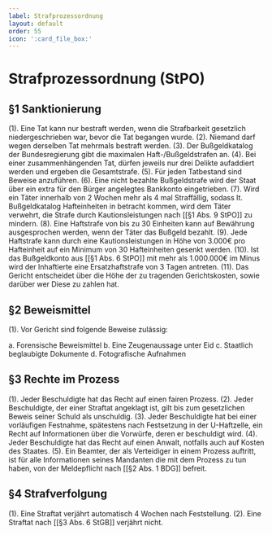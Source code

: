 ```yaml
---
label: Strafprozessordnung
layout: default
order: 55
icon: ':card_file_box:'
---
```


# Strafprozessordnung (StPO)

## §1 Sanktionierung
(1). Eine Tat kann nur bestraft werden, wenn die Strafbarkeit gesetzlich niedergeschrieben war, bevor die Tat begangen wurde. 
(2). Niemand darf wegen derselben Tat mehrmals bestraft werden.
(3). Der Bußgeldkatalog der Bundesregierung gibt die maximalen Haft-/Bußgeldstrafen an.
(4). Bei einer zusammenhängenden Tat, dürfen jeweils nur drei Delikte aufaddiert werden und ergeben die Gesamtstrafe.
(5). Für jeden Tatbestand sind Beweise anzuführen. 
(6). Eine nicht bezahlte Bußgeldstrafe wird der Staat über ein extra für den Bürger angelegtes Bankkonto eingetrieben.
(7). Wird ein Täter innerhalb von 2 Wochen mehr als 4 mal Straffällig, sodass lt. Bußgeldkatalog Hafteinheiten in betracht kommen, wird dem Täter verwehrt, die Strafe durch Kautionsleistungen nach [[§1 Abs. 9 StPO]] zu mindern.
(8). Eine Haftstrafe von bis zu 30 Einheiten kann auf Bewährung ausgesprochen werden, wenn der Täter das Bußgeld bezahlt.
(9). Jede Haftstrafe kann durch eine Kautionsleistungen in Höhe von 3.000€ pro Hafteinheit auf ein Minimum von 30 Hafteinheiten gesenkt werden.
(10). Ist das Bußgeldkonto aus [[§1 Abs. 6 StPO]] mit mehr als 1.000.000€ im Minus wird der Inhaftierte eine Ersatzhaftstrafe von 3 Tagen antreten.
(11). Das Gericht entscheidet über die Höhe der zu tragenden Gerichtskosten, sowie darüber wer Diese zu zahlen hat.

## §2 Beweismittel
(1). Vor Gericht sind folgende Beweise zulässig:

a. Forensische Beweismittel
b. Eine Zeugenaussage unter Eid
c. Staatlich beglaubigte Dokumente
d. Fotografische Aufnahmen

## §3 Rechte im Prozess
(1). Jeder Beschuldigte hat das Recht auf einen fairen Prozess.
(2). Jeder Beschuldigte, der einer Straftat angeklagt ist, gilt bis zum gesetzlichen Beweis seiner Schuld als unschuldig.
(3). Jeder Beschuldigte hat bei einer vorläufigen Festnahme, spätestens nach Festsetzung in der U-Haftzelle, ein Recht auf Informationen über die Vorwürfe, deren er beschuldigt wird.
(4). Jeder Beschuldigte hat das Recht auf einen Anwalt, notfalls auch auf Kosten des Staates.
(5). Ein Beamter, der als Verteidiger in einem Prozess auftritt, ist für alle Informationen seines Mandanten die mit dem Prozess zu tun haben, von der Meldepflicht nach [[§2 Abs. 1 BDG]] befreit. 

## §4 Strafverfolgung
(1). Eine Straftat verjährt automatisch 4 Wochen nach Feststellung.
(2). Eine Straftat nach [[§3 Abs. 6 StGB]] verjährt nicht.
